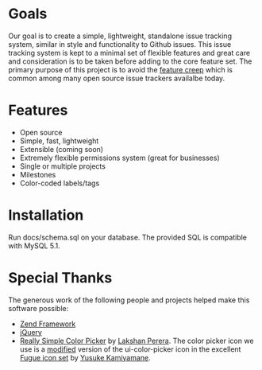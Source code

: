 Goals
=====
Our goal is to create a simple, lightweight, standalone issue tracking system, similar in style and functionality to Github issues. This issue tracking system is kept to a minimal set of flexible features and great care and consideration is to be taken before adding to the core feature set. The primary purpose of this project is to avoid the [feature creep](http://en.wikipedia.org/wiki/Feature_creep) which is common among many open source issue trackers availalbe today.

Features
========

* Open source
* Simple, fast, lightweight
* Extensible (coming soon)
* Extremely flexible permissions system (great for businesses)
* Single or multiple projects
* Milestones
* Color-coded labels/tags

Installation
============
Run docs/schema.sql on your database. The provided SQL is compatible with MySQL 5.1.

Special Thanks
==============
The generous work of the following people and projects helped make this software
possible:

* [Zend Framework](http://framework.zend.com/)
* [jQuery](http://jquery.com/)
* [Really Simple Color Picker](https://github.com/laktek/really-simple-color-picker) by [Lakshan Perera](http://laktek.com/). The color picker icon we use is a [modified](http://abeautifulsite.net/blog/2011/02/jquery-minicolors-a-color-selector-for-input-controls/) version of the ui-color-picker icon in the excellent [Fugue icon set](http://p.yusukekamiyamane.com/about/) by [Yusuke Kamiyamane](http://p.yusukekamiyamane.com/about/).
